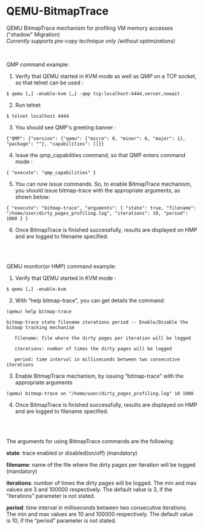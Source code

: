 # QEMU-BitmapTrace
QEMU BitmapTrace mechanism for profiling VM memory accesses ("shadow" Migration)  
*Currently supports pre-copy technique only (without optimizations)*

<br />

QMP  command example: 

1) Verify that QEMU started in KVM mode as well as QMP on a TCP socket, so that telnet can be used : 
```
$ qemu […] -enable-kvm […] -qmp tcp:localhost:4444,server,nowait 
```
2) Run telnet 
```
$ telnet localhost 4444 
```
3) You should see QMP's greeting banner : 
```
{"QMP": {"version": {"qemu": {"micro": 0, "minor": 6, "major": 1}, "package": ""}, "capabilities": []}}
```
4) Issue the qmp_capabilities command, so that QMP enters command mode : 
```
{ "execute": "qmp_capabilities" }  
```
5) You can now issue commands. So, to enable BitmapTrace mechanism, you should issue  bitmap-trace with the appropriate arguments, as shown below: 
```
{ "execute": "bitmap-trace", "arguments": { "state": true, "filename": "/home/user/dirty_pages_profiling.log", "iterations": 10, "period": 1000 } } 
```
6) Once BitmapTrace is finished successfully, results are displayed on HMP and are logged to filename specified. 

<br />
<br />

QEMU monitor(or HMP) command example: 

1) Verify that QEMU started in KVM mode : 
```
$ qemu […] -enable-kvm 
```
2) With “help bitmap-trace", you can get details the command: 
```
(qemu) help bitmap-trace  

bitmap-trace state filename iterations period -- Enable/Disable the bitmap tracking mechanism 

   filename: file where the dirty pages per iteration will be logged 

   iterations: number of times the dirty pages will be logged 

   period: time interval in milliseconds between two consecutive iterations 
```
3) Enable BitmapTrace mechanism, by issuing “bitmap-trace” with the appropriate arguments 
```
(qemu) bitmap-trace on "/home/user/dirty_pages_profiling.log" 10 1000 
```
4) Once BitmapTrace is finished successfully, results are displayed on HMP and are logged to filename specified. 

<br />
<br />

The arguments for using BitmapTrace commands are the following: 

**state**: trace enabled or disabled(on/off) (mandatory) 

**filename**: name of the file where the dirty pages per iteration will be logged (mandatory) 

**iterations**: number of times the dirty pages will be logged. The min and max values are 3 and 100000 respectively. The default value is 3, if the “iterations” parameter is not stated. 

**period**: time interval in milliseconds between two consecutive iterations. The min and max values are 10 and 100000 respectively. The default value is 10, if the “period” parameter is not stated. 
